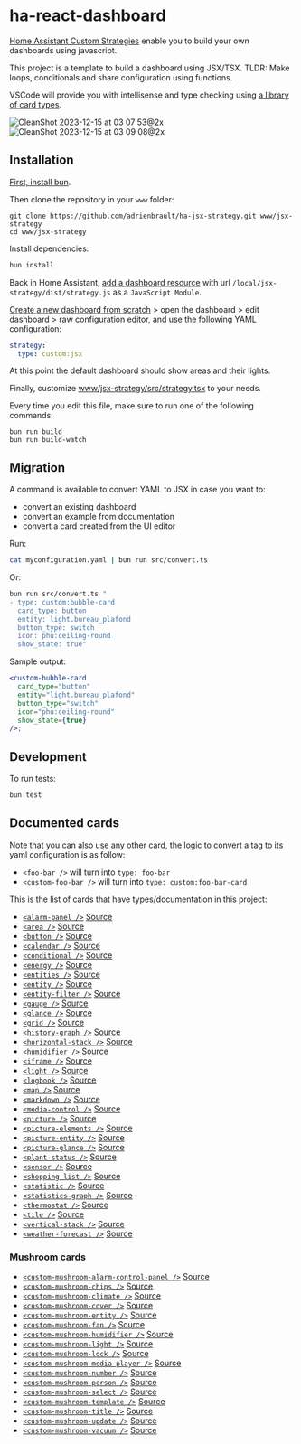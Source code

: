 # ha-react-dashboard

[Home Assistant Custom Strategies](https://developers.home-assistant.io/docs/frontend/custom-ui/custom-strategy/)
enable you to build your own dashboards using javascript.

This project is a template to build a dashboard using JSX/TSX. TLDR: Make loops, conditionals and share configuration using functions.

VSCode will provide you with intellisense and type checking using [a library of card types](#documented-cards).

![CleanShot 2023-12-15 at 03 07 53@2x](https://github.com/adrienbrault/ha-jsx-strategy/assets/611271/1f67f5b3-7d87-40c8-95b1-d1f9ceb35e5e)
![CleanShot 2023-12-15 at 03 09 08@2x](https://github.com/adrienbrault/ha-jsx-strategy/assets/611271/de8a4d78-6584-4aec-8c9e-00c2bb12088b)

## Installation

[First, install bun](https://bun.sh).

Then clone the repository in your `www` folder:
```
git clone https://github.com/adrienbrault/ha-jsx-strategy.git www/jsx-strategy
cd www/jsx-strategy
```

Install dependencies:
```bash
bun install
```

Back in Home Assistant, [add a dashboard resource](https://my.home-assistant.io/redirect/lovelace_resources/) with url `/local/jsx-strategy/dist/strategy.js` as a `JavaScript Module`.

[Create a new dashboard from scratch](https://my.home-assistant.io/redirect/lovelace_dashboards/) > open the dashboard > edit dashboard > raw configuration editor, and use the following YAML configuration:
```yaml
strategy:
  type: custom:jsx
```

At this point the default dashboard should show areas and their lights.

Finally, customize [www/jsx-strategy/src/strategy.tsx](/src/strategy.tsx) to your needs.

Every time you edit this file, make sure to run one of the following commands:
```
bun run build
bun run build-watch
```

## Migration

A command is available to convert YAML to JSX in case you want to:

- convert an existing dashboard
- convert an example from documentation
- convert a card created from the UI editor

Run:

```bash
cat myconfiguration.yaml | bun run src/convert.ts
```

Or:

```bash
bun run src/convert.ts "
- type: custom:bubble-card
  card_type: button
  entity: light.bureau_plafond
  button_type: switch
  icon: phu:ceiling-round
  show_state: true"
```

Sample output:

```jsx
<custom-bubble-card
  card_type="button"
  entity="light.bureau_plafond"
  button_type="switch"
  icon="phu:ceiling-round"
  show_state={true}
/>;
```

## Development

To run tests:

```bash
bun test
```

## Documented cards

Note that you can also use any other card, the logic to convert a tag to its yaml configuration is as follow:

- `<foo-bar />` will turn into `type: foo-bar`
- `<custom-foo-bar />` will turn into `type: custom:foo-bar-card`

This is the list of cards that have types/documentation in this project:
- [`<alarm-panel />`](src/cards/alarm-panel.ts) [Source](https://www.home-assistant.io/dashboards/alarm-panel)
- [`<area />`](src/cards/area.ts) [Source](https://www.home-assistant.io/dashboards/area)
- [`<button />`](src/cards/button.ts) [Source](https://www.home-assistant.io/dashboards/button)
- [`<calendar />`](src/cards/calendar.ts) [Source](https://www.home-assistant.io/dashboards/calendar)
- [`<conditional />`](src/cards/conditional.ts) [Source](https://www.home-assistant.io/dashboards/conditional)
- [`<energy />`](src/cards/energy.ts) [Source](https://www.home-assistant.io/dashboards/energy)
- [`<entities />`](src/cards/entities.ts) [Source](https://www.home-assistant.io/dashboards/entities)
- [`<entity />`](src/cards/entity.ts) [Source](https://www.home-assistant.io/dashboards/entity)
- [`<entity-filter />`](src/cards/entity-filter.ts) [Source](https://www.home-assistant.io/dashboards/entity-filter)
- [`<gauge />`](src/cards/gauge.ts) [Source](https://www.home-assistant.io/dashboards/gauge)
- [`<glance />`](src/cards/glance.ts) [Source](https://www.home-assistant.io/dashboards/glance)
- [`<grid />`](src/cards/grid.ts) [Source](https://www.home-assistant.io/dashboards/grid)
- [`<history-graph />`](src/cards/history-graph.ts) [Source](https://www.home-assistant.io/dashboards/history-graph)
- [`<horizontal-stack />`](src/cards/horizontal-stack.ts) [Source](https://www.home-assistant.io/dashboards/horizontal-stack)
- [`<humidifier />`](src/cards/humidifier.ts) [Source](https://www.home-assistant.io/dashboards/humidifier)
- [`<iframe />`](src/cards/iframe.ts) [Source](https://www.home-assistant.io/dashboards/iframe)
- [`<light />`](src/cards/light.ts) [Source](https://www.home-assistant.io/dashboards/light)
- [`<logbook />`](src/cards/logbook.ts) [Source](https://www.home-assistant.io/dashboards/logbook)
- [`<map />`](src/cards/map.ts) [Source](https://www.home-assistant.io/dashboards/map)
- [`<markdown />`](src/cards/markdown.ts) [Source](https://www.home-assistant.io/dashboards/markdown)
- [`<media-control />`](src/cards/media-control.ts) [Source](https://www.home-assistant.io/dashboards/media_control)
- [`<picture />`](src/cards/picture.ts) [Source](https://www.home-assistant.io/dashboards/picture)
- [`<picture-elements />`](src/cards/picture-elements.ts) [Source](https://www.home-assistant.io/dashboards/picture-elements)
- [`<picture-entity />`](src/cards/picture-entity.ts) [Source](https://www.home-assistant.io/dashboards/picture-entity)
- [`<picture-glance />`](src/cards/picture-glance.ts) [Source](https://www.home-assistant.io/dashboards/picture-glance)
- [`<plant-status />`](src/cards/plant-status.ts) [Source](https://www.home-assistant.io/dashboards/plant-status)
- [`<sensor />`](src/cards/sensor.ts) [Source](https://www.home-assistant.io/dashboards/sensor)
- [`<shopping-list />`](src/cards/shopping-list.ts) [Source](https://www.home-assistant.io/dashboards/shopping-list)
- [`<statistic />`](src/cards/statistic.ts) [Source](https://www.home-assistant.io/dashboards/statistic)
- [`<statistics-graph />`](src/cards/statistics-graph.ts) [Source](https://www.home-assistant.io/dashboards/graph)
- [`<thermostat />`](src/cards/thermostat.ts) [Source](https://www.home-assistant.io/dashboards/thermostat)
- [`<tile />`](src/cards/tile.ts) [Source](https://www.home-assistant.io/dashboards/tile)
- [`<vertical-stack />`](src/cards/vertical-stack.ts) [Source](https://www.home-assistant.io/dashboards/vertical-stack)
- [`<weather-forecast />`](src/cards/weather-forecast.ts) [Source](https://www.home-assistant.io/dashboards/weather-forecast)

### Mushroom cards

- [`<custom-mushroom-alarm-control-panel />`](src/cards/mushroom/alarm-control-panel.ts) [Source](https://github.com/piitaya/lovelace-mushroom/blob/main/docs/cards/alarm-control-panel.md)
- [`<custom-mushroom-chips />`](src/cards/mushroom/chips.ts) [Source](https://github.com/piitaya/lovelace-mushroom/blob/main/docs/cards/chips.md)
- [`<custom-mushroom-climate />`](src/cards/mushroom/climate.ts) [Source](https://github.com/piitaya/lovelace-mushroom/blob/main/docs/cards/climate.md)
- [`<custom-mushroom-cover />`](src/cards/mushroom/cover.ts) [Source](https://github.com/piitaya/lovelace-mushroom/blob/main/docs/cards/cover.md)
- [`<custom-mushroom-entity />`](src/cards/mushroom/entity.ts) [Source](https://github.com/piitaya/lovelace-mushroom/blob/main/docs/cards/entity.md)
- [`<custom-mushroom-fan />`](src/cards/mushroom/fan.ts) [Source](https://github.com/piitaya/lovelace-mushroom/blob/main/docs/cards/fan.md)
- [`<custom-mushroom-humidifier />`](src/cards/mushroom/humidifier.ts) [Source](https://github.com/piitaya/lovelace-mushroom/blob/main/docs/cards/humidifier.md)
- [`<custom-mushroom-light />`](src/cards/mushroom/light.ts) [Source](https://github.com/piitaya/lovelace-mushroom/blob/main/docs/cards/light.md)
- [`<custom-mushroom-lock />`](src/cards/mushroom/lock.ts) [Source](https://github.com/piitaya/lovelace-mushroom/blob/main/docs/cards/lock.md)
- [`<custom-mushroom-media-player />`](src/cards/mushroom/media-player.ts) [Source](https://github.com/piitaya/lovelace-mushroom/blob/main/docs/cards/media-player.md)
- [`<custom-mushroom-number />`](src/cards/mushroom/number.ts) [Source](https://github.com/piitaya/lovelace-mushroom/blob/main/docs/cards/number.md)
- [`<custom-mushroom-person />`](src/cards/mushroom/person.ts) [Source](https://github.com/piitaya/lovelace-mushroom/blob/main/docs/cards/person.md)
- [`<custom-mushroom-select />`](src/cards/mushroom/select.ts) [Source](https://github.com/piitaya/lovelace-mushroom/blob/main/docs/cards/select.md)
- [`<custom-mushroom-template />`](src/cards/mushroom/template.ts) [Source](https://github.com/piitaya/lovelace-mushroom/blob/main/docs/cards/template.md)
- [`<custom-mushroom-title />`](src/cards/mushroom/title.ts) [Source](https://github.com/piitaya/lovelace-mushroom/blob/main/docs/cards/title.md)
- [`<custom-mushroom-update />`](src/cards/mushroom/update.ts) [Source](https://github.com/piitaya/lovelace-mushroom/blob/main/docs/cards/update.md)
- [`<custom-mushroom-vacuum />`](src/cards/mushroom/vacuum.ts) [Source](https://github.com/piitaya/lovelace-mushroom/blob/main/docs/cards/vacuum.md)
